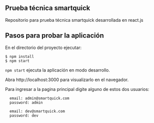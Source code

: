 ## Prueba técnica smartquick
Repositorio para prueba técnica smartquick desarrollada en react.js

## Pasos para probar la aplicación
En el directorio del proyecto ejecutar:
```
$ npm install
$ npm start
```

`npm start` ejecuta la aplicación en modo desarrollo. 

Abra http://localhost:3000 para visualizarlo en el navegador.

Para ingresar a la pagina principal digite alguno de estos dos usuarios:

```
  email: admin@smartquick.com
  password: admin
  
  email: dev@smartquick.com
  password: dev
```
